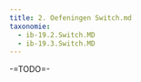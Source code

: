 ```yaml
---
title: 2. Oefeningen Switch.md
taxonomie:
  - ib-19.2.Switch.MD
  - ib-19.3.Switch.MD
---
```


-=TODO=-